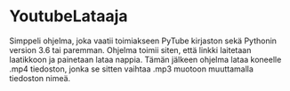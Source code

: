 ﻿# YoutubeLataaja
Simppeli ohjelma, joka vaatii toimiakseen PyTube kirjaston sekä Pythonin version 3.6 tai paremman.
Ohjelma toimii siten, että linkki laitetaan laatikkoon ja painetaan lataa nappia. Tämän jälkeen ohjelma lataa koneelle .mp4 tiedoston, jonka se sitten vaihtaa .mp3 muotoon muuttamalla tiedoston nimeä.
